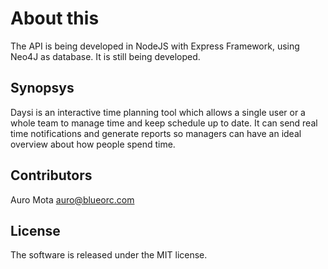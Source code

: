 # About this
The API is being developed in NodeJS with Express Framework, using Neo4J as database. It is still being developed.

## Synopsys
Daysi is an interactive time planning tool which allows a single user or a whole team to manage time and keep schedule up to date. It can send real time notifications and generate reports so managers can have an ideal overview about how people spend time.

## Contributors
Auro Mota <auro@blueorc.com>

## License
The software is released under the MIT license.
